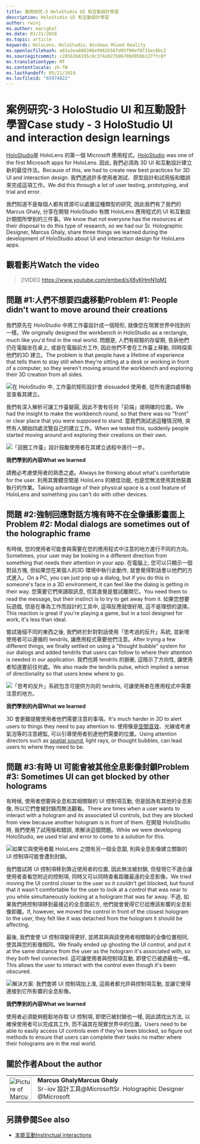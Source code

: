 ```yaml
---
title: 案例研究-3 HoloStudio UI 和互動設計學習
description: HoloStudio UI 和互動設計學習
author: rwinj
ms.author: marcghal
ms.date: 03/21/2018
ms.topic: article
keywords: HoloLens、HoloStudio、Windows Mixed Reality
ms.openlocfilehash: e01e2ea888398e9982b56fd95f90ef0731ec6bc2
ms.sourcegitcommit: c20563b8195c0c374a927b96708d958b127ffc8f
ms.translationtype: MT
ms.contentlocale: zh-TW
ms.lasthandoff: 05/21/2019
ms.locfileid: "65974822"
---
```

# <a name="case-study---3-holostudio-ui-and-interaction-design-learnings"></a><span data-ttu-id="f4682-104">案例研究-3 HoloStudio UI 和互動設計學習</span><span class="sxs-lookup"><span data-stu-id="f4682-104">Case study - 3 HoloStudio UI and interaction design learnings</span></span>

<span data-ttu-id="f4682-105">[HoloStudio](https://www.youtube.com/watch?v=BRIJG0x_We8)是 HoloLens 的第一個 Microsoft 應用程式。</span><span class="sxs-lookup"><span data-stu-id="f4682-105">[HoloStudio](https://www.youtube.com/watch?v=BRIJG0x_We8) was one of the first Microsoft apps for HoloLens.</span></span> <span data-ttu-id="f4682-106">因此, 我們必須為 3D UI 和互動設計建立新的最佳作法。</span><span class="sxs-lookup"><span data-stu-id="f4682-106">Because of this, we had to create new best practices for 3D UI and interaction design.</span></span> <span data-ttu-id="f4682-107">我們透過許多使用者測試、原型設計和試用版和錯誤來完成這項工作。</span><span class="sxs-lookup"><span data-stu-id="f4682-107">We did this through a lot of user testing, prototyping, and trial and error.</span></span>

<span data-ttu-id="f4682-108">我們知道不是每個人都有資源可以處置這種類型的研究, 因此我們有了我們的 Marcus Ghaly, 分享在開發 HoloStudio 有關 HoloLens 應用程式的 UI 和互動設計期間所學到的三件事。</span><span class="sxs-lookup"><span data-stu-id="f4682-108">We know that not everyone has the resources at their disposal to do this type of research, so we had our Sr. Holographic Designer, Marcus Ghaly, share three things we learned during the development of HoloStudio about UI and interaction design for HoloLens apps.</span></span>

## <a name="watch-the-video"></a><span data-ttu-id="f4682-109">觀看影片</span><span class="sxs-lookup"><span data-stu-id="f4682-109">Watch the video</span></span>

>[!VIDEO https://www.youtube.com/embed/sX6yKHmN1qM]

## <a name="problem-1-people-didnt-want-to-move-around-their-creations"></a><span data-ttu-id="f4682-110">問題 #1:人們不想要四處移動</span><span class="sxs-lookup"><span data-stu-id="f4682-110">Problem #1: People didn't want to move around their creations</span></span>

<span data-ttu-id="f4682-111">我們原先在 HoloStudio 中將工作臺設計成一個矩形, 就像您在現實世界中找到的一樣。</span><span class="sxs-lookup"><span data-stu-id="f4682-111">We originally designed the workbench in HoloStudio as a rectangle, much like you'd find in the real world.</span></span> <span data-ttu-id="f4682-112">問題是, 人們有經驗的存留期, 告訴他們仍在電腦坐在桌上, 或是在電腦前方工作, 因此他們不會在工作臺上移動, 同時探索他們的3D 建立。</span><span class="sxs-lookup"><span data-stu-id="f4682-112">The problem is that people have a lifetime of experience that tells them to stay still when they're sitting at a desk or working in front of a computer, so they weren't moving around the workbench and exploring their 3D creation from all sides.</span></span>

![在 HoloStudio 中, 工作臺的矩形設計會 dissuaded 使用者, 從所有邊四處移動並查看其建立。](images/rectangular-workbench-500px.jpg)

<span data-ttu-id="f4682-114">我們有深入解析可讓工作臺變圓, 因此不會有任何「前端」或明確的位置。</span><span class="sxs-lookup"><span data-stu-id="f4682-114">We had the insight to make the workbench round, so that there was no "front" or clear place that you were supposed to stand.</span></span> <span data-ttu-id="f4682-115">當我們測試過這種情況時, 突然有人開始四處流覽自己的建立工作。</span><span class="sxs-lookup"><span data-stu-id="f4682-115">When we tested this, suddenly people started moving around and exploring their creations on their own.</span></span>

![「迴圈工作臺」設計鼓勵使用者在其建立過程中進行一步。](images/circular-workbench-500px.jpg)

<span data-ttu-id="f4682-117">**我們學到的內容**</span><span class="sxs-lookup"><span data-stu-id="f4682-117">**What we learned**</span></span>

<span data-ttu-id="f4682-118">請務必考慮使用者的熟悉之處。</span><span class="sxs-lookup"><span data-stu-id="f4682-118">Always be thinking about what's comfortable for the user.</span></span> <span data-ttu-id="f4682-119">利用其實體空間是 HoloLens 的絕佳功能, 也是您無法使用其他裝置執行的作業。</span><span class="sxs-lookup"><span data-stu-id="f4682-119">Taking advantage of their physical space is a cool feature of HoloLens and something you can't do with other devices.</span></span>

## <a name="problem-2-modal-dialogs-are-sometimes-out-of-the-holographic-frame"></a><span data-ttu-id="f4682-120">問題 #2:強制回應對話方塊有時不在全像攝影畫面上</span><span class="sxs-lookup"><span data-stu-id="f4682-120">Problem #2: Modal dialogs are sometimes out of the holographic frame</span></span>

<span data-ttu-id="f4682-121">有時候, 您的使用者可能會與需要在您的應用程式中注意的地方進行不同的方向。</span><span class="sxs-lookup"><span data-stu-id="f4682-121">Sometimes, your user may be looking in a different direction from something that needs their attention in your app.</span></span> <span data-ttu-id="f4682-122">在電腦上, 您可以只顯示一個對話方塊, 但如果您在某個人的3D 環境中執行此動作, 就會覺得對話會以他們的方式進入。</span><span class="sxs-lookup"><span data-stu-id="f4682-122">On a PC, you can just pop up a dialog, but if you do this in someone's face in a 3D environment, it can feel like the dialog is getting in their way.</span></span> <span data-ttu-id="f4682-123">您需要它們來讀取訊息, 但其直覺是嘗試離開它。</span><span class="sxs-lookup"><span data-stu-id="f4682-123">You need them to read the message, but their instinct is to try to get away from it.</span></span> <span data-ttu-id="f4682-124">如果您想要玩遊戲, 但是在專為工作而設計的工具中, 這項反應就很好用, 這不是理想的選擇。</span><span class="sxs-lookup"><span data-stu-id="f4682-124">This reaction is great if you're playing a game, but in a tool designed for work, it's less than ideal.</span></span>

<span data-ttu-id="f4682-125">嘗試幾個不同的東西之後, 我們終於針對對話使用「思考過的反升」系統, 並新增使用者可以遵循的 tendrils, 讓應用程式需要他們注意。</span><span class="sxs-lookup"><span data-stu-id="f4682-125">After trying a few different things, we finally settled on using a "thought bubble" system for our dialogs and added tendrils that users can follow to where their attention is needed in our application.</span></span> <span data-ttu-id="f4682-126">我們也將 tendrils 的脈衝, 這暗示了方向性, 讓使用者知道要前往何處。</span><span class="sxs-lookup"><span data-stu-id="f4682-126">We also made the tendrils pulse, which implied a sense of directionality so that users knew where to go.</span></span>

![「思考的反升」系統包含可提供方向的 tendrils, 可讓使用者在應用程式中需要注意的地方。](images/thought-bubble-500px.jpg)

<span data-ttu-id="f4682-128">**我們學到的內容**</span><span class="sxs-lookup"><span data-stu-id="f4682-128">**What we learned**</span></span>

<span data-ttu-id="f4682-129">3D 會更難提醒使用者他們需要注意的事項。</span><span class="sxs-lookup"><span data-stu-id="f4682-129">It's much harder in 3D to alert users to things they need to pay attention to.</span></span> <span data-ttu-id="f4682-130">使用像是[空間音效](spatial-sound.md)、光線或考慮氣泡等的注意總監, 可以引導使用者到達他們需要的位置。</span><span class="sxs-lookup"><span data-stu-id="f4682-130">Using attention directors such as [spatial sound](spatial-sound.md), light rays, or thought bubbles, can lead users to where they need to be.</span></span>

## <a name="problem-3-sometimes-ui-can-get-blocked-by-other-holograms"></a><span data-ttu-id="f4682-131">問題 #3:有時 UI 可能會被其他全息影像封鎖</span><span class="sxs-lookup"><span data-stu-id="f4682-131">Problem #3: Sometimes UI can get blocked by other holograms</span></span>

<span data-ttu-id="f4682-132">有時候, 使用者想要與全息和其相關聯的 UI 控制項互動, 但是因為有其他的全息影像, 所以它們會被封鎖而無法觀看。</span><span class="sxs-lookup"><span data-stu-id="f4682-132">There are times when a user wants to interact with a hologram and its associated UI controls, but they are blocked from view because another hologram is in front of them.</span></span> <span data-ttu-id="f4682-133">在開發 HoloStudio 時, 我們使用了試用版和錯誤, 來解決這個問題。</span><span class="sxs-lookup"><span data-stu-id="f4682-133">While we were developing HoloStudio, we used trial and error to come to a solution for this.</span></span>

![如果它與使用者戴 HoloLens 之間有另一個全息圖, 則與全息影像建立關聯的 UI 控制項可能會遭到封鎖。](images/ui-blocked-500px.jpg)

<span data-ttu-id="f4682-135">我們嘗試將 UI 控制項移到靠近使用者的位置, 因此無法被封鎖, 但發現它不適合讓使用者查看您附近的控制項, 同時又可以同時查看距離最遠的全息影像。</span><span class="sxs-lookup"><span data-stu-id="f4682-135">We tried moving the UI control closer to the user so it couldn't get blocked, but found that it wasn't comfortable for the user to look at a control that was near to you while simultaneously looking at a hologram that was far away.</span></span> <span data-ttu-id="f4682-136">不過, 如果我們將控制項移到最接近的全息圖前方, 他們就會覺得它已從應該影響的全息影像卸離。</span><span class="sxs-lookup"><span data-stu-id="f4682-136">If, however, we moved the control in front of the closest hologram to the user, they felt like it was detached from the hologram it should be affecting.</span></span>

<span data-ttu-id="f4682-137">最後, 我們會使 UI 控制項變得更好, 並將其與與該使用者相關聯的全像位置相同, 使其與您的影像相同。</span><span class="sxs-lookup"><span data-stu-id="f4682-137">We finally ended up ghosting the UI control, and put it at the same distance from the user as the hologram it's associated with, so they both feel connected.</span></span> <span data-ttu-id="f4682-138">這可讓使用者與控制項互動, 即使它已被遮蔽也一樣。</span><span class="sxs-lookup"><span data-stu-id="f4682-138">This allows the user to interact with the control even though it's been obscured.</span></span>

![解決方案: 我們會將 UI 控制項加上准, 這兩者都允許與控制項互動, 並讓它覺得連接到它所影響的全息影像。](images/ghosting-ui-500px.jpg)

<span data-ttu-id="f4682-140">**我們學到的內容**</span><span class="sxs-lookup"><span data-stu-id="f4682-140">**What we learned**</span></span>

<span data-ttu-id="f4682-141">使用者必須能夠輕鬆地存取 UI 控制項, 即使已被封鎖也一樣, 因此請找出方法, 以確保使用者可以完成其工作, 而不論其在現實世界中的位置。</span><span class="sxs-lookup"><span data-stu-id="f4682-141">Users need to be able to easily access UI controls even if they've been blocked, so figure out methods to ensure that users can complete their tasks no matter where their holograms are in the real world.</span></span>

## <a name="about-the-author"></a><span data-ttu-id="f4682-142">關於作者</span><span class="sxs-lookup"><span data-stu-id="f4682-142">About the author</span></span>

<table style="border-collapse:collapse">
<tr>
<td style="border-style: none" width="60"><img alt="Picture of Marcus Ghaly" width="60" height="60" src="images/marcus-ghaly-200px.jpg"></td>
<td style="border-style: none"><span data-ttu-id="f4682-143"><b>Marcus Ghaly</b></span><span class="sxs-lookup"><span data-stu-id="f4682-143"><b>Marcus Ghaly</b></span></span><br><span data-ttu-id="f4682-144">Sr-iov 設計工具@Microsoft</span><span class="sxs-lookup"><span data-stu-id="f4682-144">Sr. Holographic Designer @Microsoft</span></span></td>
</tr>
</table>

## <a name="see-also"></a><span data-ttu-id="f4682-145">另請參閱</span><span class="sxs-lookup"><span data-stu-id="f4682-145">See also</span></span>
* [<span data-ttu-id="f4682-146">本能互動</span><span class="sxs-lookup"><span data-stu-id="f4682-146">Instinctual interactions</span></span>](interaction-fundamentals.md)

 
